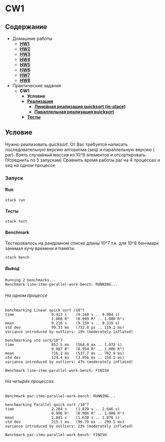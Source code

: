 # CW1

## Содержание

* Домашние работы
    * [**HW1**](./../HW1/README.md)
    * [**HW2**](./../HW2/README.md)
    * [**HW3**](./../HW3/README.md)
    * [**HW4**](./../HW4/README.md)
    * [**HW5**](./../HW5/README.md)
    * [**HW6**](./../HW6/README.md)
    * [**HW7**](./../HW7/README.md)
    * [**HW8**](./../HW8/README.md)
* Практические задания
    * **CW1**
        * **Условие**
        * [**Реализация**](.src/)
            * [**Линейная реализация quicksort (in-place)**](./src/Quicksort/Line.hs)
            * [**Параллельная реализация quicksort**](./src/Quicksort/Parallel.hs)
        * [**Тесты**](./test/Spec.hs)

## Условие

Нужно реализовать *quicksort*. От Вас требуется написать последовательную версию алгоритма  (seq) и параллельную
версию (
par). Взять случайный массив из 10^8 элементов и отсортировать. (Усреднить по 5 запускам) Сравнить время работы par на 4
процессах и seq на одном процессе

### Запуск

#### Run

```
stack run
```

#### Тесты

```
stack test
```

#### Benchmark

Тестировалось на рандомном списке длины 10^7 т.к. для 10^8 бенчмарк занимал кучу времени и памяти.

```
stack bench
```

##### Вывод

```
Running 2 benchmarks...
Benchmark line-itmo-parallel-work-bench: RUNNING...
```

###### На одном процессе

```
benchmarking Linear quick sort /10^7
time                 9.413 s    (9.160 s .. 9.904 s)
                     1.000 R²   (0.999 R² .. 1.000 R²)
mean                 9.216 s    (9.159 s .. 9.319 s)
std dev              99.33 ms   (732.0 μs .. 119.2 ms)
variance introduced by outliers: 19% (moderately inflated)

benchmarking std sort/10^7
time                 852.5 ms   (564.0 ms .. 1.072 s)
                     0.987 R²   (0.954 R² .. 1.000 R²)
mean                 716.2 ms   (537.7 ms .. 782.9 ms)
std dev              124.4 ms   (3.956 ms .. 154.2 ms)
variance introduced by outliers: 47% (moderately inflated)

Benchmark line-itmo-parallel-work-bench: FINISH

```

###### На четырёх процессах

```
Benchmark par-itmo-parallel-work-bench: RUNNING...

benchmarking Parallel quick sort /10^7
time                 2.204 s    (1.879 s .. 2.646 s)
                     0.996 R²   (0.986 R² .. 1.000 R²)
mean                 1.841 s    (1.630 s .. 1.970 s)
std dev              215.1 ms   (96.79 ms .. 299.5 ms)
variance introduced by outliers: 23% (moderately inflated)

Benchmark par-itmo-parallel-work-bench: FINISH
```